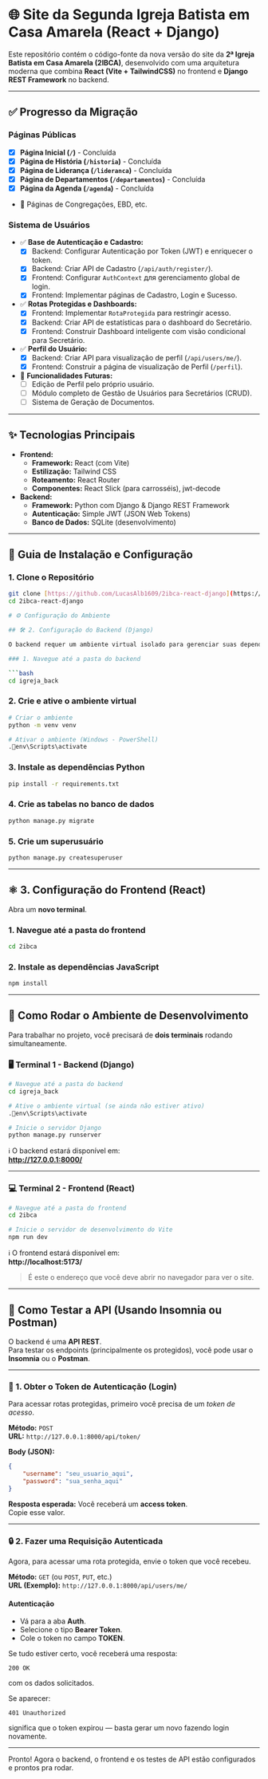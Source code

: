 # 🌐 Site da Segunda Igreja Batista em Casa Amarela (React + Django)

Este repositório contém o código-fonte da nova versão do site da **2ª Igreja Batista em Casa Amarela (2IBCA)**, desenvolvido com uma arquitetura moderna que combina **React (Vite + TailwindCSS)** no frontend e **Django REST Framework** no backend.

---

## ✅ Progresso da Migração

### Páginas Públicas
- [x] **Página Inicial (`/`)** - Concluída
- [x] **Página de História (`/historia`)** - Concluída
- [x] **Página de Liderança (`/lideranca`)** - Concluída
- [x] **Página de Departamentos (`/departamentos`)** - Concluída
- [x] **Página da Agenda (`/agenda`)** - Concluída
- 🔲 Páginas de Congregações, EBD, etc.

### Sistema de Usuários
- ✅ **Base de Autenticação e Cadastro:**
  - [x] Backend: Configurar Autenticação por Token (JWT) e enriquecer o token.
  - [x] Backend: Criar API de Cadastro (`/api/auth/register/`).
  - [x] Frontend: Configurar `AuthContext` для gerenciamento global de login.
  - [x] Frontend: Implementar páginas de Cadastro, Login e Sucesso.
- ✅ **Rotas Protegidas e Dashboards:**
  - [x] Frontend: Implementar `RotaProtegida` para restringir acesso.
  - [x] Backend: Criar API de estatísticas para o dashboard do Secretário.
  - [x] Frontend: Construir Dashboard inteligente com visão condicional para Secretário.
- ✅ **Perfil do Usuário:**
  - [x] Backend: Criar API para visualização de perfil (`/api/users/me/`).
  - [x] Frontend: Construir a página de visualização de Perfil (`/perfil`).
- 🔲 **Funcionalidades Futuras:**
  - [ ] Edição de Perfil pelo próprio usuário.
  - [ ] Módulo completo de Gestão de Usuários para Secretários (CRUD).
  - [ ] Sistema de Geração de Documentos.

---

## ✨ Tecnologias Principais

* **Frontend:**
    * **Framework:** React (com Vite)
    * **Estilização:** Tailwind CSS
    * **Roteamento:** React Router
    * **Componentes:** React Slick (para carrosséis), jwt-decode
* **Backend:**
    * **Framework:** Python com Django & Django REST Framework
    * **Autenticação:** Simple JWT (JSON Web Tokens)
    * **Banco de Dados:** SQLite (desenvolvimento)

---

## 🚀 Guia de Instalação e Configuração

### 1. Clone o Repositório

```bash
git clone [https://github.com/LucasAlb1609/2ibca-react-django](https://github.com/LucasAlb1609/2ibca-react-django)
cd 2ibca-react-django

# ⚙️ Configuração do Ambiente

## 🛠️ 2. Configuração do Backend (Django)

O backend requer um ambiente virtual isolado para gerenciar suas dependências.

### 1. Navegue até a pasta do backend

```bash
cd igreja_back
```

### 2. Crie e ative o ambiente virtual

```bash
# Criar o ambiente
python -m venv venv

# Ativar o ambiente (Windows - PowerShell)
.env\Scripts\activate
```

### 3. Instale as dependências Python

```bash
pip install -r requirements.txt
```

### 4. Crie as tabelas no banco de dados

```bash
python manage.py migrate
```

### 5. Crie um superusuário

```bash
python manage.py createsuperuser
```

---

## ⚛️ 3. Configuração do Frontend (React)

Abra um **novo terminal**.

### 1. Navegue até a pasta do frontend

```bash
cd 2ibca
```

### 2. Instale as dependências JavaScript

```bash
npm install
```

---

## 🏃 Como Rodar o Ambiente de Desenvolvimento

Para trabalhar no projeto, você precisará de **dois terminais** rodando simultaneamente.

### 🖥️ Terminal 1 - Backend (Django)

```bash
# Navegue até a pasta do backend
cd igreja_back

# Ative o ambiente virtual (se ainda não estiver ativo)
.env\Scripts\activate

# Inicie o servidor Django
python manage.py runserver
```

ℹ️ O backend estará disponível em:  
**http://127.0.0.1:8000/**

---

### 💻 Terminal 2 - Frontend (React)

```bash
# Navegue até a pasta do frontend
cd 2ibca

# Inicie o servidor de desenvolvimento do Vite
npm run dev
```

ℹ️ O frontend estará disponível em:  
**http://localhost:5173/**  
> É este o endereço que você deve abrir no navegador para ver o site.

---

## 🧪 Como Testar a API (Usando Insomnia ou Postman)

O backend é uma **API REST**.  
Para testar os endpoints (principalmente os protegidos), você pode usar o **Insomnia** ou o **Postman**.

---

### 🔑 1. Obter o Token de Autenticação (Login)

Para acessar rotas protegidas, primeiro você precisa de um *token de acesso*.

**Método:** `POST`  
**URL:** `http://127.0.0.1:8000/api/token/`

**Body (JSON):**
```json
{
    "username": "seu_usuario_aqui",
    "password": "sua_senha_aqui"
}
```

**Resposta esperada:**
Você receberá um **access token**.  
Copie esse valor.

---

### 🔒 2. Fazer uma Requisição Autenticada

Agora, para acessar uma rota protegida, envie o token que você recebeu.

**Método:** `GET` (ou `POST`, `PUT`, etc.)  
**URL (Exemplo):** `http://127.0.0.1:8000/api/users/me/`

#### Autenticação
- Vá para a aba **Auth**.  
- Selecione o tipo **Bearer Token**.  
- Cole o token no campo **TOKEN**.

Se tudo estiver certo, você receberá uma resposta:

```
200 OK
```

com os dados solicitados.

Se aparecer:

```
401 Unauthorized
```

significa que o token expirou — basta gerar um novo fazendo login novamente.

---

Pronto! Agora o backend, o frontend e os testes de API estão configurados e prontos pra rodar.
